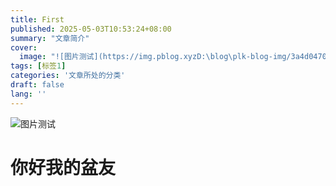 ```yaml
---
title: First
published: 2025-05-03T10:53:24+08:00
summary: "文章简介"
cover:
  image: "![图片测试](https://img.pblog.xyzD:\blog\plk-blog-img/3a4d0470-9ed4-4933-a806-e60d7234d87f.webp)"
tags: [标签1]
categories: '文章所处的分类'
draft: false 
lang: ''
---
```

 ![图片测试](https://img.pblog.xyzD:\blog\plk-blog-img/3a4d0470-9ed4-4933-a806-e60d7234d87f.webp)
 # 你好我的盆友